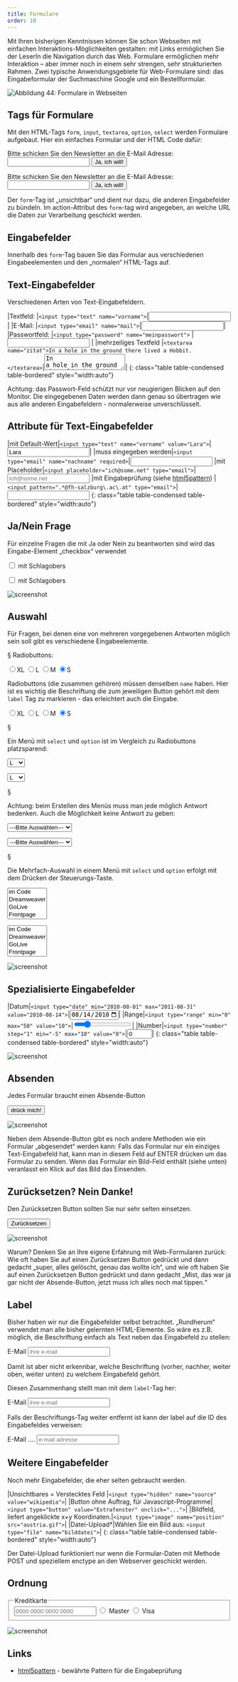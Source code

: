 ```yaml
---
title: Formulare
order: 10
---
```

Mit Ihren bisherigen Kenntnissen können Sie schon Webseiten mit einfachen
Interaktions-Möglichkeiten gestalten: mit Links ermöglichen Sie der LeserIn die
Navigation durch das Web. Formulare ermöglichen mehr Interaktion – aber immer
noch in einem sehr strengen, sehr strukturierten Rahmen. Zwei
typische Anwendungsgebiete für Web-Formulare sind: das Eingabeformular der
Suchmaschine Google und ein Bestellformular.

![Abbildung 44: Formulare in Webseiten](/images/formulare/formulare.png)

## Tags für Formulare

Mit den  HTML-Tags `form`, `input`, `textarea`, `option`, `select` werden
Formulare aufgebaut. Hier ein einfaches Formular und der HTML Code dafür:


<form method="get" action="/images/form/submitted.html">
  Bitte schicken Sie den Newsletter an die E-Mail Adresse:
  <input type="text"   name="email">
  <input type="submit" value="Ja, ich will!">
</form>

<htmlcode caption="Einfaches Formular">
<form method="get" action="bestellung.php">
  Bitte schicken Sie den Newsletter an die E-Mail Adresse:
  <input type="text"   name="email">
  <input type="submit" value="Ja, ich will!">
</form>
</htmlcode>

Der `form`-Tag ist „unsichtbar“ und dient nur dazu, die anderen Eingabefelder zu bündeln. Im action-Attribut des `form`-tag wird angegeben, an welche URL die Daten zur Verarbeitung geschickt werden. 


## Eingabefelder

Innerhalb des  `form`-Tag bauen Sie das Formular aus verschiedenen Eingabeelementen und den „normalen“ HTML-Tags auf. 


## Text-Eingabefelder

Verschiedenen Arten von Text-Eingabefeldern.

|Textfeld:                 |`<input type="text" name="vorname">`|<input type="text" name="vorname">|
|E-Mail:         |`<input type="email" name="mail">`|<input type="email" name="mail">|
|Passwortfeld:           |`<input type="password" name="meinpasswort">` |<input type="password" name="meinpasswort"> |
|mehrzeiliges Textfeld    |`<textarea name="zitat">In a hole in the ground there lived a Hobbit.  </textarea>`|<textarea name="zitat">In a hole in the ground there lived a Hobbit.  </textarea>|
{: class="table table-condensed table-bordered" style="width:auto"}

Achtung: das Passwort-Feld schützt nur vor neugierigen Blicken auf den Monitor.
Die eingegebenen Daten werden dann genau so übertragen wie aus alle anderen
Eingabefeldern - normalerweise unverschlüsselt.

## Attribute für Text-Eingabefelder

|mit Default-Wert|`<input type="text" name="vorname" value="Lara">`|<input type="text" name="vorname" value="Lara">|
|muss eingegeben werden|`<input type="email" name="nachname" required>`|<input type="email" name="nachname" required>
|mit Placeholder|`<input placeholder="ich@some.net" type="email">`|<input type="email" name="mail" placeholder="ich@some.net">
|mit Eingabeprüfung (siehe [html5pattern](http://html5pattern.com/)) |`<input pattern=".*@fh-salzburg\.ac\.at" type="email">`|<input pattern=".*@fh-salzburg\.ac\.at">
{: class="table table-condensed table-bordered" style="width:auto"}


## Ja/Nein Frage

Für einzelne Fragen die mit Ja oder Nein zu beantworten sind wird das Eingabe-Element „checkbox“ verwendet

<form  action="/images/form/submitted.html"><label><input type="checkbox" name="schlag"> mit Schlagobers</label></form>

<htmlcode caption="Checkbox für Ja/Nein Frage">
<label><input type="checkbox" name="schlag"> mit Schlagobers</label>
</htmlcode>

![screenshot](/images/image186.png)

## Auswahl

Für Fragen, bei denen eine von mehreren vorgegebenen Antworten möglich sein soll gibt es verschiedene Eingabeelemente.

§
Radiobuttons:

<form  action="/images/form/submitted.html">
<label><input type="radio" name="size" value="XL">XL</label>
<label><input type="radio" name="size" value="L">L</label>
<label><input type="radio" name="size" value="M">M</label>
<label><input type="radio" name="size" value="S" checked>S</label>
</form>

Radiobuttons (die zusammen gehören) müssen denselben `name` haben.
Hier ist es wichtig die Beschriftung die zum jeweiligen Button gehört
mit dem `label` Tag zu markieren - das erleichtert auch die Eingabe.

<htmlcode caption="Radiobuttons">
<label><input type="radio" name="size" value="XL">XL</label>
<label><input type="radio" name="size" value="L">L</label>
<label><input type="radio" name="size" value="M">M</label>
<label><input type="radio" name="size" value="S" checked>S</label>
</htmlcode>

§

Ein Menü mit `select` und `option` ist im Vergleich zu Radiobuttons platzsparend:

<form  action="/images/form/submitted.html">
<select name="size2">
  <option>XL</option>
  <option selected>L</option>
  <option>M</option>
  <option>S</option>
</select>
</form>

<htmlcode caption="Menü mit select und option">
<select name="size2">
  <option>XL</option>
  <option selected>L</option>
  <option>M</option>
  <option>S</option>
</select>
</htmlcode>


§

Achtung: beim Erstellen des Menüs muss man jede möglich Antwort bedenken. Auch die Möglichkeit keine Antwort zu geben:

<form  action="/images/form/submitted.html">
<select name="size3">
  <option>---Bitte Auswählen---</option>
  <option>XL</option>
  <option>L</option>
  <option>M</option>
  <option>S</option>
</select>
</form>

<htmlcode caption="Menü mit „leer“- Auswahl">
<select name="size3">
  <option>---Bitte Auswählen---</option>
  <option>XL</option>
  <option>L</option>
  <option>M</option>
  <option>S</option>
</select>
</htmlcode>


§

Die Mehrfach-Auswahl in einem Menü mit `select` und `option`
erfolgt mit dem Drücken der Steuerungs-Taste.

<form  action="/images/form/submitted.html">
<select name="html" size="4" multiple>
  <option>im Code</option>
  <option>Dreamweaver</option>
  <option>GoLive</option>
  <option>Frontpage</option>
</select>
</form>

<htmlcode caption="Liste - ermöglicht Mehrfach-Auswahl">
<select name="html" size="4" multiple>
  <option>im Code</option>
  <option>Dreamweaver</option>
  <option>GoLive</option>
  <option>Frontpage</option>
</select>
</htmlcode>

![screenshot](/images/image194.png)

## Spezialisierte Eingabefelder



|Datum|`<input type="date" min="2010-08-01" max="2011-08-31" value="2010-08-14">`|<input type="date" min="2010-08-01" max="2011-08-31" value="2010-08-14">|
|Range|`<input type="range" min="0" max="50" value="10">`|<input type="range" min="0" max="50" value="10">|
|Number|`<input type="number" step="1" min="-5" max="10" value="0">`|<input type="number" step="1" min="-5" max="10" value="0">|
{: class="table table-condensed table-bordered" style="width:auto"}

![screenshot](/images/special.png)

## Absenden

Jedes Formular braucht einen Absende-Button

<htmlcode caption="Absende-Button">
<input type="submit" value="drück mich!">
</htmlcode>

![screenshot](/images/image196.png)

Neben dem Absende-Button gibt es noch andere Methoden wie ein Formular „abgesendet“ werden kann: Falls das Formular nur ein einziges Text-Eingabefeld hat, kann man in diesem Feld auf ENTER drücken um das Formular zu senden. Wenn das Formular ein Bild-Feld enthält (siehe unten) veranlasst ein Klick auf das Bild das Einsenden. 

## Zurücksetzen? Nein Danke!

Den Zurücksetzen Button sollten Sie nur sehr selten einsetzen.

<htmlcode caption="Zurück: bitte nicht verwenden">
<input type="reset"  value="Zurücksetzen">
</htmlcode>

![screenshot](/images/image198.png)

 Warum? Denken Sie an Ihre eigene Erfahrung mit Web-Formularen zurück: Wie oft haben Sie auf einen Zurücksetzen Button gedrückt und dann gedacht „super, alles gelöscht, genau das wollte ich“, und wie oft haben Sie auf einen Zurücksetzen Button gedrückt und dann gedacht „Mist, das war ja gar nicht der Absende-Button, jetzt muss ich alles noch mal tippen.“

## Label

Bisher haben wir nur die Eingabefelder selbst betrachtet. „Rundherum“ verwendet
man alle bisher gelernten HTML-Elemente. So wäre es z.B. möglich, die
Beschriftung einfach als Text neben das Eingabefeld zu stellen:

<htmlcode caption="Formularfeld ohne Label">
E-Mail <input type="text" name="mail" placeholder="ihre e-mail">
</htmlcode>

Damit ist aber nicht erkennbar, welche Beschriftung (vorher, nachher, weiter oben, weiter unten) zu welchem Eingabefeld gehört. 


Diesen Zusammenhang stellt man mit dem `label`-Tag her:

<htmlcode caption="Formularfeld mit Label">
<label>E-Mail <input type="text" name="mail" placeholder="ihre e-mail"></label>
</htmlcode>

Falls der Beschriftungs-Tag weiter entfernt ist kann der label auf die ID des Eingabefeldes verweisen:

<htmlcode caption="Formularfeld mit entferntem Label">
<label for="mail">E-Mail</label> 
....
<input type="text" name="mail" id="mail" placeholder="e-mail adresse">
</htmlcode>

## Weitere Eingabefelder

Noch mehr Eingabefelder, die eher selten gebraucht werden.


|Unsichtbares = Verstecktes Feld |`<input type="hidden" name="source" value="wikipedia">`|
|Button ohne Auftrag, für Javascript-Programme|`<input type="button" value="Extrafenster" onclick="...">`|
|Bildfeld, liefert angeklickte x+y Koordinaten.|`<input type="image" name="position" src="austria.gif">`|
|Datei-Upload*|Wählen Sie ein Bild aus: `<input type="file" name="bilddatei">`|
{: class="table table-condensed table-bordered" style="width:auto"}

Der Datei-Upload funktioniert nur wenn die Formular-Daten mit Methode POST und
speziellem enctype an den Webserver geschickt werden.

## Ordnung

<htmlcode caption="Visuelle Zusammenfassung mehrer Felder: fieldset + legend">
<fieldset>
  <legend>Kreditkarte</legend>
  <input name="nr" placeholder="0000 0000 0000 0000">
  <label><input type="radio" name="kk" value="Master"> Master</label>
  <label><input type="radio" name="kk" value="Visa"> Visa </label>
</fieldset>
</htmlcode>

![screenshot](/images/fieldset.png)

## Links


* [html5pattern](http://html5pattern.com/) - bewährte Pattern für die Eingabeprüfung
